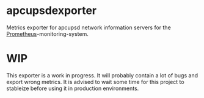 # apcupsdexporter

Metrics exporter for apcupsd network information servers for the
[Prometheus](www.prometheus.io)-monitoring-system.

# WIP
This exporter is a work in progress. It will probably contain a lot of bugs and
export wrong metrics. It is advised to wait some time for this project to
stableize before using it in production environments.
